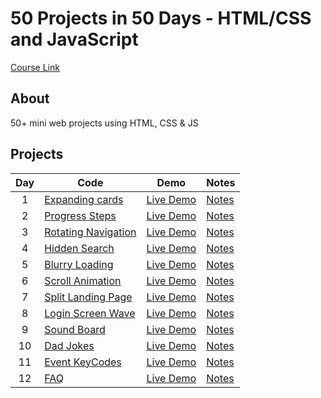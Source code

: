 # 50 Projects in 50 Days - HTML/CSS and JavaScript

[Course Link](https://www.udemy.com/course/50-projects-50-days/)

## About

50+ mini web projects using HTML, CSS & JS

## Projects

| Day | Code                                                                        | Demo                                                    | Notes                     |
| :-: | --------------------------------------------------------------------------- | ------------------------------------------------------- | ------------------------- |
|  1  | [Expanding cards](https://github.com/younissm/50_days/tree/main/day_01)     | [Live Demo](https://younissm.github.io/50_days/day_01/) | [Notes](/day_01/NOTES.md) |
|  2  | [Progress Steps](https://github.com/younissm/50_days/tree/main/day_02)      | [Live Demo](https://younissm.github.io/50_days/day_02/) | [Notes](/day_02/NOTES.md) |
|  3  | [Rotating Navigation](https://github.com/younissm/50_days/tree/main/day_03) | [Live Demo](https://younissm.github.io/50_days/day_03/) | [Notes](/day_03/NOTES.md) |
|  4  | [Hidden Search](https://github.com/younissm/50_days/tree/main/day_04)       | [Live Demo](https://younissm.github.io/50_days/day_04/) | [Notes](/day_04/NOTES.md) |
|  5  | [Blurry Loading](https://github.com/younissm/50_days/tree/main/day_05)      | [Live Demo](https://younissm.github.io/50_days/day_05/) | [Notes](/day_05/NOTES.md) |
|  6  | [Scroll Animation](https://github.com/younissm/50_days/tree/main/day_06)    | [Live Demo](https://younissm.github.io/50_days/day_06/) | [Notes](/day_06/NOTES.md) |
|  7  | [Split Landing Page](https://github.com/younissm/50_days/tree/main/day_07)  | [Live Demo](https://younissm.github.io/50_days/day_07/) | [Notes](/day_07/NOTES.md) |
|  8  | [Login Screen Wave](https://github.com/younissm/50_days/tree/main/day_08)   | [Live Demo](https://younissm.github.io/50_days/day_08/) | [Notes](/day_08/NOTES.md) |
|  9  | [Sound Board](https://github.com/younissm/50_days/tree/main/day_09)         | [Live Demo](https://younissm.github.io/50_days/day_09/) | [Notes](/day_09/NOTES.md) |
| 10  | [Dad Jokes](https://github.com/younissm/50_days/tree/main/day_10)           | [Live Demo](https://younissm.github.io/50_days/day_10/) | [Notes](/day_10/NOTES.md) |
| 11  | [Event KeyCodes](https://github.com/younissm/50_days/tree/main/day_11)      | [Live Demo](https://younissm.github.io/50_days/day_11/) | [Notes](/day_11/NOTES.md) |
| 12  | [FAQ](https://github.com/younissm/50_days/tree/main/day_12)                 | [Live Demo](https://younissm.github.io/50_days/day_12/) | [Notes](/day_12/NOTES.md) |
